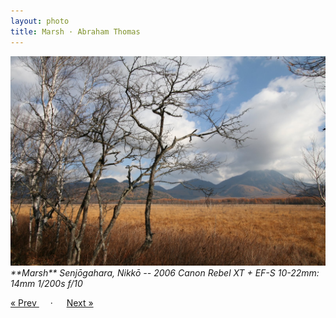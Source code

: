 ```yaml
---
layout: photo
title: Marsh · Abraham Thomas
---
```


<img src="/assets/photos/Marsh.jpg" width="540px" class="photo">

<i>
**Marsh**  
Senjōgahara, Nikkō -- 2006  
Canon Rebel XT + EF-S 10-22mm: 14mm 1/200s f/10
</i>

<a href="/travel/green"> &laquo; Prev </a> &emsp; · &emsp; <a href="/travel/canoes"> Next &raquo; </a>
